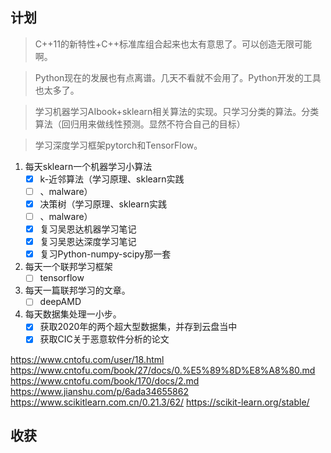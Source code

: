 ## 计划

> C++11的新特性+C++标准库组合起来也太有意思了。可以创造无限可能啊。

> Python现在的发展也有点离谱。几天不看就不会用了。Python开发的工具也太多了。

> 学习机器学习AIbook+sklearn相关算法的实现。只学习分类的算法。分类算法（回归用来做线性预测。显然不符合自己的目标）


> 学习深度学习框架pytorch和TensorFlow。
1. 每天sklearn一个机器学习小算法
   - [x] k-近邻算法（学习原理、sklearn实践
   - [ ] 、malware）
   - [x] 决策树（学习原理、sklearn实践
   - [ ] 、malware）
   - [x] 复习吴恩达机器学习笔记
   - [x] 复习吴恩达深度学习笔记
   - [x] 复习Python-numpy-scipy那一套
2. 每天一个联邦学习框架
   - [ ] tensorflow
3. 每天一篇联邦学习的文章。
   - [ ] deepAMD
4. 每天数据集处理一小步。
   - [X] 获取2020年的两个超大型数据集，并存到云盘当中
   - [X] 获取CIC关于恶意软件分析的论文

https://www.cntofu.com/user/18.html
https://www.cntofu.com/book/27/docs/0.%E5%89%8D%E8%A8%80.md
https://www.cntofu.com/book/170/docs/2.md
https://www.jianshu.com/p/6ada34655862
https://www.scikitlearn.com.cn/0.21.3/62/
https://scikit-learn.org/stable/
## 收获

